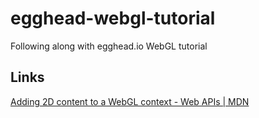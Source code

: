 # egghead-webgl-tutorial
Following along with egghead.io WebGL tutorial

## Links
[Adding 2D content to a WebGL context - Web APIs | MDN](https://developer.mozilla.org/en-US/docs/Web/API/WebGL_API/Tutorial/Adding_2D_content_to_a_WebGL_context)
